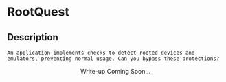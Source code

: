 # RootQuest

## Description
```
An application implements checks to detect rooted devices and emulators, preventing normal usage. Can you bypass these protections?
```
<p align="center">
    Write-up Coming Soon...
</p>